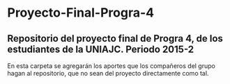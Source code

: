 # Proyecto-Final-Progra-4
Repositorio del proyecto final de Progra 4, de los estudiantes de la UNIAJC. Periodo 2015-2
----------------------------------
En esta carpeta se agregarán los aportes que los compañeros del grupo hagan al repositorio, que no sean del proyecto directamente como tal.
